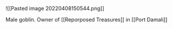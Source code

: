 ![[Pasted image 20220408150544.png]]

Male goblin. Owner of [[Reporposed Treasures]] in [[Port Damali]]
